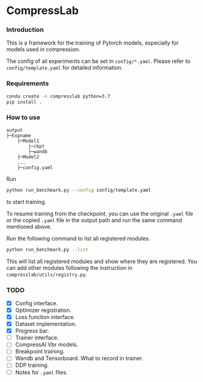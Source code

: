 # CompressLab
### Introduction
This is a framework for the training of Pytorch models, especially for models used in compression.

The config of all experiments can be set in `config/*.yaml`. Please refer to `config/template.yaml` for detailed information.

### Requirements

```bash
conda create -n compresslab python=3.7
pip install .
```


### How to use

```
output
├─Expname
    ├─Model1
        ├─ckpt
        ├─wandb
    ├─Model2
    ...
    ├─config.yaml
```

Run
```bash
python run_benchmark.py --config config/template.yaml
```
to start training.

To resume training from the checkpoint, you can use the original `.yaml` file or the copied `.yaml` file in the output path and run the same command mentioned above.


Run the following command to list all registered modules.
```bash
python run_benchmark.py --list
```
This will list all registered modules and show where they are registered. You can add other modules following the instruction in `compresslab/utils/registry.py`.


### TODO
- [x] Config interface.
- [x] Optimizer registration.
- [x] Loss function interface.
- [x] Dataset implementation.
- [x] Progress bar.
- [ ] Trainer interface.
- [ ] CompressAI Vbr models.
- [ ] Breakpoint training.
- [ ] Wandb and Tensorboard. What to record in trainer.
- [ ] DDP training.
- [ ] Notes for `.yaml` files.